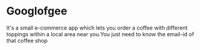# Googlofgee
It's a small e-commerce app which lets you order a coffee with different toppings within a local area near you.You just need to know the email-id of that coffee shop 
